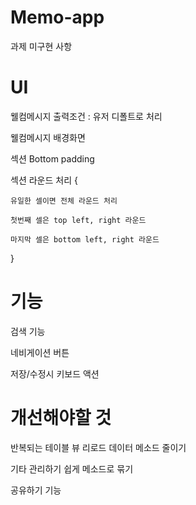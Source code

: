 # Memo-app
과제 미구현 사항

# UI
웰컴메시지 출력조건 : 유저 디폴트로 처리

웰컴메시지 배경화면

섹션 Bottom padding


섹션 라운드 처리 {

	유일한 셀이면 전체 라운드 처리
	
	첫번째 셀은 top left, right 라운드
	
	마지막 셀은 bottom left, right 라운드
	
}


# 기능

검색 기능

네비게이션 버튼 

저장/수정시 키보드 액션


# 개선해야할 것

반복되는 테이블 뷰 리로드 데이터 메소드 줄이기

기타 관리하기 쉽게 메소드로 묶기

공유하기 기능
